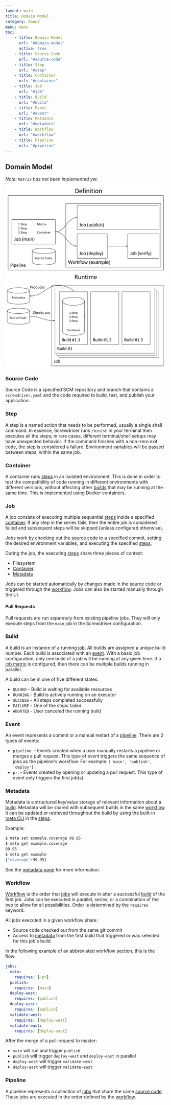 ```yaml
---
layout: main
title: Domain Model
category: About
menu: menu
toc:
    - title: Domain Model
      url: "#domain-model"
      active: true
    - title: Source Code
      url: "#source-code"
    - title: Step
      url: "#step"
    - title: Container
      url: "#container"
    - title: Job
      url: "#job"
    - title: Build
      url: "#build"
    - title: Event
      url: "#event"
    - title: Metadata
      url: "#metadata"
    - title: Workflow
      url: "#workflow"
    - title: Pipeline
      url: "#pipeline"
---
```

## Domain Model

_Note: `Matrix` has not been implemented yet._

![Definition](../assets/definition-model.png)
![Runtime](../assets/runtime-model.png)

### Source Code

Source Code is a specified SCM repository and branch that contains a `screwdriver.yaml` and the code required to build, test, and publish your application.

### Step

A step is a named action that needs to be performed, usually a single shell command. In essence, Screwdriver runs `/bin/sh` in your terminal then executes all the steps; in rare cases, different terminal/shell setups may have unexpected behavior. If the command finishes with a non-zero exit code, the step is considered a failure. Environment variables will be passed between steps, within the same job.

### Container

A container runs [steps] in an isolated environment. This is done in order to test the compatibility of code running in different environments with different versions, without affecting other [builds] that may be running at the same time. This is implemented using Docker containers.

### Job

A job consists of executing multiple sequential [steps] inside a specified [container]. If any step in the series fails, then the entire job is considered failed and subsequent steps will be skipped (unless configured otherwise).

Jobs work by checking out the [source code] to a specified commit, setting the desired environment variables, and executing the specified [steps].

During the job, the executing [steps] share three pieces of context:

 - Filesystem
 - [Container]
 - [Metadata]

Jobs can be started automatically by changes made in the [source code] or triggered through the [workflow]. Jobs can also be started manually through the UI.

#### Pull Requests

Pull requests are run separately from existing pipeline jobs. They will only execute steps from the `main` job in the Screwdriver configuration.

### Build

A build is an instance of a running [job]. All builds are assigned a unique build number. Each build is associated with an [event]. With a basic job configuration, only one build of a job will be running at any given time. If a [job matrix] is configured, then there can be multiple builds running in parallel.

A build can be in one of five different states:

 - `QUEUED` - Build is waiting for available resources
 - `RUNNING` - Build is actively running on an executor
 - `SUCCESS` - All steps completed successfully
 - `FAILURE` - One of the steps failed
 - `ABORTED` - User canceled the running build

### Event

An event represents a commit or a manual restart of a [pipeline]. There are 2 types of events:

- `pipeline`: - Events created when a user manually restarts a pipeline or merges a pull request. This type of event triggers the same sequence of jobs as the pipeline's workflow. For example: `['main', 'publish', 'deploy']`
- `pr`:  - Events created by opening or updating a pull request. This type of event only triggers the first job(s).

### Metadata

Metadata is a structured key/value storage of relevant information about a [build]. Metadata will be shared with subsequent builds in the same [workflow]. It can be updated or retrieved throughout the build by using the built-in [meta CLI](https://github.com/screwdriver-cd/meta-cli) in the [steps].

Example:
```bash
$ meta set example.coverage 99.95
$ meta get example.coverage
99.95
$ meta get example
{"coverage":99.95}
```

See the [metadata page](../../user-guide/metadata) for more information.

### Workflow

[Workflow](../../user-guide/configuration/workflow) is the order that [jobs] will execute in after a successful [build] of the first job. Jobs can be executed in parallel, series, or a combination of the two to allow for all possibilities. Order is determined by the `requires` keyword.

All jobs executed in a given workflow share:

 - Source code checked out from the same git commit
 - Access to [metadata] from the first build that triggered or was selected for this job's build

In the following example of an abbreviated workflow section, this is the flow:
```yaml
jobs:
  main:
    requires: [~pr]
  publish:
    requires: [main]
  deploy-west:
    requires: [publish]
  deploy-east:
    requires: [publish]
  validate-west:
    requires: [deploy-west]
  validate-east:
    requires: [deploy-east]
```

After the merge of a pull-request to master:

 - `main` will run and trigger `publish`
 - `publish` will trigger `deploy-west` and `deploy-east` in parallel
 - `deploy-west` will trigger `validate-west`
 - `deploy-east` will trigger `validate-east`

### Pipeline

A pipeline represents a collection of [jobs] that share the same [source code]. These jobs are executed in the order defined by the [workflow].


[steps]: #step
[job]: #job
[jobs]: #job
[metadata]: #metadata
[builds]: #builds
[build]: #build
[event]: #event
[pipeline]: #pipeline
[container]: #container
[containers]: #container
[workflow]: #workflow
[source code]: #source-code
[job matrix]: #parallelization
